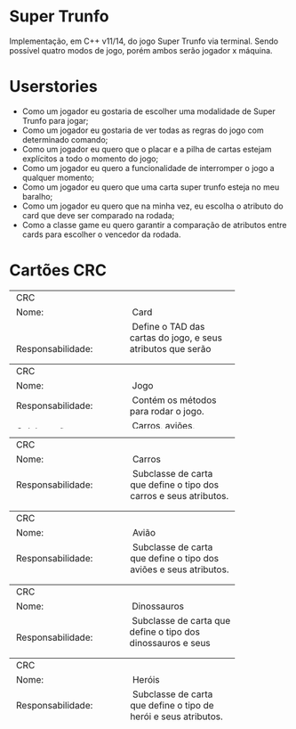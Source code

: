 <h1>Super Trunfo</h1>
Implementação, em C++ v11/14, do jogo Super Trunfo via terminal. Sendo possível quatro modos de jogo, porém ambos serão jogador x máquina.

<h1>Userstories</h1>

<ul>
  <li>Como um jogador eu gostaria de escolher uma modalidade de Super Trunfo para jogar;</li>
  <li>Como um jogador eu gostaria de ver todas as regras do jogo com determinado comando;</li>
  <li>Como um jogador eu quero que o placar e a pilha de cartas estejam explícitos a todo o momento do jogo;</li>
  <li>Como um jogador eu quero a funcionalidade de interromper o jogo a qualquer momento;</li>
  <li>Como um jogador eu quero que uma carta super trunfo esteja no meu baralho;</li>
  <li>Como um jogador eu quero que na minha vez, eu escolha o atributo do card que deve ser comparado na rodada;</li>
  <li>Como a classe game eu quero garantir a comparação de atributos entre cards para escolher o vencedor da rodada.</li>
</ul>

<h1>Cartões CRC</h1>

<table style="width: 406px; height: 116px;">
<tbody>
<tr>
<td style="width: 204px;">&nbsp;CRC</td>
<td style="width: 201px;">&nbsp;</td>
</tr>
<tr>
<td style="width: 204px;">&nbsp;Nome:</td>
<td style="width: 201px;">&nbsp;Card</td>
</tr>
<tr>
<td style="width: 204px;">&nbsp;Responsabilidade:</td>
<td style="width: 201px;">&nbsp;Define o TAD das cartas do jogo, e seus atributos que serão específicos em cada classe filhas.</td>
</tr>
<tr>
<td style="width: 204px;">&nbsp;Colabora&ccedil;&atilde;o:</td>
<td style="width: 201px;">&nbsp;Carros, aviões, dinossauros e heróis.</td>
</tr>
</tbody>
</table>

<table style="width: 406px; height: 116px;">
<tbody>
<tr>
<td style="width: 204px;">&nbsp;CRC</td>
<td style="width: 201px;">&nbsp;</td>
</tr>
<tr>
<td style="width: 204px;">&nbsp;Nome:</td>
<td style="width: 201px;">&nbsp;Jogo</td>
</tr>
<tr>
<td style="width: 204px;">&nbsp;Responsabilidade:</td>
<td style="width: 201px;">&nbsp;Contém os métodos para rodar o jogo.</td>
</tr>
<tr>
<td style="width: 204px;">&nbsp;Colabora&ccedil;&atilde;o:</td>
<td style="width: 201px;">&nbsp;Carros, aviões, dinossauros e heróis.</td>
</tr>
</tbody>
</table>

<table style="width: 406px; height: 116px;">
<tbody>
<tr>
<td style="width: 204px;">&nbsp;CRC</td>
<td style="width: 201px;">&nbsp;</td>
</tr>
<tr>
<td style="width: 204px;">&nbsp;Nome:</td>
<td style="width: 201px;">&nbsp;Carros</td>
</tr>
<tr>
<td style="width: 204px;">&nbsp;Responsabilidade:</td>
<td style="width: 201px;">&nbsp;Subclasse de carta que define o tipo dos carros e seus atributos.</td>
</tr>
<tr>
<td style="width: 204px;">&nbsp;Colabora&ccedil;&atilde;o:</td>
<td style="width: 201px;">&nbsp;Jogo.</td>
</tr>
</tbody>
</table>

<table style="width: 406px; height: 116px;">
<tbody>
<tr>
<td style="width: 204px;">&nbsp;CRC</td>
<td style="width: 201px;">&nbsp;</td>
</tr>
<tr>
<td style="width: 204px;">&nbsp;Nome:</td>
<td style="width: 201px;">&nbsp;Avião</td>
</tr>
<tr>
<td style="width: 204px;">&nbsp;Responsabilidade:</td>
<td style="width: 201px;">&nbsp;Subclasse de carta que define o tipo dos aviões e seus atributos.</td>
</tr>
<tr>
<td style="width: 204px;">&nbsp;Colabora&ccedil;&atilde;o:</td>
<td style="width: 201px;">&nbsp;Jogo.</td>
</tr>
</tbody>
</table>

<table style="width: 406px; height: 116px;">
<tbody>
<tr>
<td style="width: 204px;">&nbsp;CRC</td>
<td style="width: 201px;">&nbsp;</td>
</tr>
<tr>
<td style="width: 204px;">&nbsp;Nome:</td>
<td style="width: 201px;">&nbsp;Dinossauros</td>
</tr>
<tr>
<td style="width: 204px;">&nbsp;Responsabilidade:</td>
<td style="width: 201px;">&nbsp;Subclasse de carta que define o tipo dos dinossauros e seus atributos.</td>
</tr>
<tr>
<td style="width: 204px;">&nbsp;Colabora&ccedil;&atilde;o:</td>
<td style="width: 201px;">&nbsp;Jogo.</td>
</tr>
</tbody>
</table>

<table style="width: 406px; height: 116px;">
<tbody>
<tr>
<td style="width: 204px;">&nbsp;CRC</td>
<td style="width: 201px;">&nbsp;</td>
</tr>
<tr>
<td style="width: 204px;">&nbsp;Nome:</td>
<td style="width: 201px;">&nbsp;Heróis</td>
</tr>
<tr>
<td style="width: 204px;">&nbsp;Responsabilidade:</td>
<td style="width: 201px;">&nbsp;Subclasse de carta que define o tipo de herói e seus atributos.</td>
</tr>
<tr>
<td style="width: 204px;">&nbsp;Colabora&ccedil;&atilde;o:</td>
<td style="width: 201px;">&nbsp;Jogo.</td>
</tr>
</tbody>
</table>


